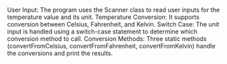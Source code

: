 User Input: The program uses the Scanner class to read user inputs for the temperature value and its unit.
Temperature Conversion: It supports conversion between Celsius, Fahrenheit, and Kelvin.
Switch Case: The unit input is handled using a switch-case statement to determine which conversion method to call.
Conversion Methods: Three static methods (convertFromCelsius, convertFromFahrenheit, convertFromKelvin) handle the conversions and print the results.
